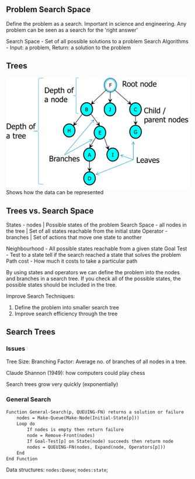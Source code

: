 ## Problem Search Space
Define the problem as a search. Important in science and engineering. Any problem can be seen as a search for the 'right answer'

Search Space - Set of all possible solutions to a problem
Search Algorithms - Input: a problem, Return: a solution to the problem

## Trees
![2fab016035181aab40f1519272a7eb1d.png](../_resources/2fab016035181aab40f1519272a7eb1d.png)
Shows how the data can be represented
## Trees vs. Search Space
States - nodes | Possible states of the problem
Search Space - all nodes in the tree | Set of all states reachable from the initial state
Operator - branches | Set of actions that move one state to another

Neighbourhood - All possible states reachable from a given state
Goal Test - Test to a state tell if the search reached a state that solves the problem
Path cost - How much it costs to take a particular path

By using states and operators we can define the problem into the nodes and branches in a search tree. If you check all of the possible states, the possible states should be included in the tree.

Improve Search Techniques:
1. Define the problem into smaller search tree
2. Improve search efficiency through the tree
## Search Trees
### Issues
Tree Size:
Branching Factor: Average no. of branches of all nodes in a tree.

Claude Shannon (1949): how computers could play chess

Search trees grow very quickly (exponentially)

### General Search
```
Function General-Search(p, QUEUING-FN) returns a solution or failure
	nodes = Make-Queue(Make-Node(Initial-State[p]))
	Loop do
		If nodes is empty then return failure
		node = Remove-Front(nodes)
		If Goal-Test[p] on State(node) succeeds then returm node
		nodes = QUEUING-FN(nodes, Expand(node, Operators[p]))
	End
End Function
```
Data structures: `nodes:Queue`; `nodes:state`;